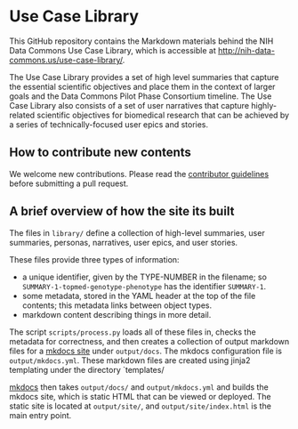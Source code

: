# Use Case Library

This GitHub repository contains the Markdown materials behind the NIH Data Commons Use Case Library, which is accessible at <http://nih-data-commons.us/use-case-library/>.

The Use Case Library provides a set of high level summaries that capture the essential scientific objectives and place them in the context of larger goals and the Data Commons Pilot Phase Consortium timeline. The Use Case Library also consists of a set of user narratives that capture highly-related scientific objectives for biomedical research that can be achieved by a series of technically-focused user epics and stories.

## How to contribute new contents

We welcome new contributions. 
Please read the [contributor guidelines](./templates/CONTRIBUTING.md) before submitting a pull request. 

## A brief overview of how the site its built

The files in `library/` define a collection of high-level summaries,
user summaries, personas, narratives, user epics, and user stories.

These files provide three types of information:
* a unique identifier, given by the TYPE-NUMBER in the filename; so `SUMMARY-1-topmed-genotype-phenotype` has the identifier `SUMMARY-1`.
* some metadata, stored in the YAML header at the top of the file contents; this metadata links between object types.
* markdown content describing things in more detail.

The script `scripts/process.py` loads all of these files in, checks
the metadata for correctness, and then creates a collection of output
markdown files for a [mkdocs site](https://www.mkdocs.org/) under
`output/docs`. The mkdocs configuration file is `output/mkdocs.yml`.
These markdown files are created using jinja2 templating under the
directory `templates/

[mkdocs](https://www.mkdocs.org/) then takes `output/docs/` and
`output/mkdocs.yml` and builds the mkdocs site, which is static HTML
that can be viewed or deployed.  The static site is located at
`output/site/`, and `output/site/index.html` is the main entry point.